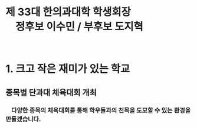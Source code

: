 # 제 33대 한의과대학 학생회장 <br> &nbsp;&nbsp;&nbsp; **정후보 이수민 / 부후보 도지혁**

<br>

# **1. 크고 작은 재미가 있는 학교**

## **종목별 단과대 체육대회 개최**
### &nbsp;&nbsp;&nbsp; 다양한 종목의 체육대회를 통해 학우들과의 친목을 도모할 수 있는 환경을 만들겠습니다.
